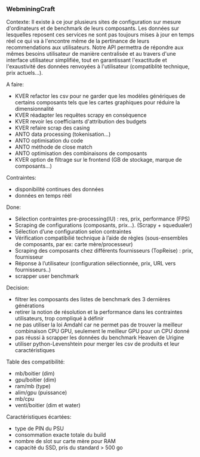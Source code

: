 ### WebminingCraft
Contexte:
Il existe à ce jour plusieurs sites de configuration sur mesure d'ordinateurs et de benchmark de leurs composants. Les données sur lesquelles reposent ces services ne sont pas toujours mises à jour en temps réel ce qui va à l'encontre même de la pertinance de leurs recommendations aux utilisateurs. Notre API permettra de répondre aux mêmes besoins utilisateur de manière centralisée et au travers d'une interface utilisateur simplifiée, tout en garantissant l'exactitude et l'exaustivité des données renvoyées à l'utilisateur (compatiblité technique, prix actuels...). 

A faire:
- KVER refactor les csv pour ne garder que les modèles génériques de certains composants tels que les cartes graphiques pour réduire la dimensionnalité
- KVER réadapter les requêtes scrapy en conséquence
- KVER revoir les coefficiants d'attribution des budgets
- KVER refaire scrap des casing
- ANTO data processing (tokenisation...)
- ANTO optimisation du code
- ANTO méthode de close match
- ANTO optimisation des combinaisons de composants
- KVER option de filtrage sur le frontend (GB de stockage,  marque de composants...)

Contraintes:
- disponibilité continues des données
- données en temps réél

Done:
- Sélection contraintes pre-processing(IU) : res, prix, performance (FPS)
- Scraping de configurations (composants, prix…). (Scrapy + squedualer)
- Sélection d’une configuration selon contraintes
- Vérification compatibilié technique à l’aide de règles (sous-ensembles de composants, par ex: carte mère/processeur)
- Scraping des composants chez différents fournisseurs  (TopReise) : prix, fournisseur
- Réponse à l’utilisateur (configuration sélectionnée, prix, URL vers fournisseurs..)
- scrapper user benchmark

Decision:
- filtrer les composants des listes de benchmark des 3 dernières générations
- retirer la notion de résolution et la performance dans les contraintes utilisateurs, trop compliqué à définir
- ne pas utiliser la loi Amdahl car ne permet pas de trouver la meilleur combinaison CPU GPU, seulement le meilleur GPU pour un CPU donné
- pas réussi à scrapper les données du benchmark Heaven de Urigine
- utiliser python-Levenshtein pour merger les csv de produits et leur caractéristiques

Table des compatibilité:
- mb/boitier (dim)
- gpu/boitier (dim)
- ram/mb (type)
- alim/gpu (puissance)
- mb/cpu
- venti/boitier (dim et water)

Caractéristiques écartées:
- type de PIN du PSU
- consommation exacte totale du build
- nombre de slot sur carte mère pour RAM
- capacité du SSD, pris du standard > 500 go